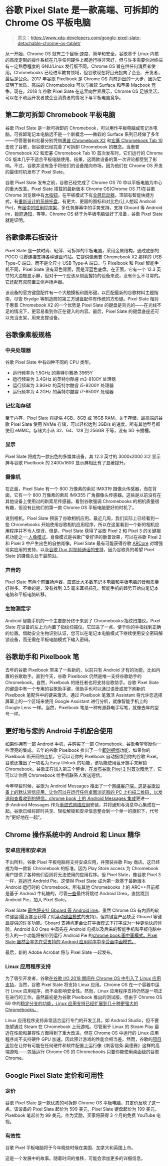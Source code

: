 # 谷歌 Pixel Slate 是一款高端、可拆卸的 Chrome OS 平板电脑

> 原文：<https://www.xda-developers.com/google-pixel-slate-detachable-chrome-os-tablet/>

从一开始，Chrome OS 就有三个目标:速度、简单和安全。谷歌基于 Linux 内核的高度定制的操作系统在几乎任何硬件上都运行得非常好，但与许多需要你对终端有一定熟悉程度的 GNU/Linux 发行版不同，Chrome OS 旨在供任何消费者使用。Chromebooks 已经进军教育领域，但谷歌现在将目光投向了企业、开发者，最后是公众。2017 年谷歌 Pixelbook 是 Chrome OS 向前迈出的一大步，因为它证明了优质、高端的 Chromebooks 可以与微软 Surface 和苹果 Macbook 竞争。现在，2018 年谷歌 Pixel Slate 在这里向世界展示，Chrome OS 足够灵活，可以在不疏远开发者或企业消费者的情况下与平板电脑竞争。

## 第二款可拆卸 Chromebook 平板电脑

谷歌 Pixel Slate 是一款可拆卸的 Chromebook，可以用作平板电脑或笔记本电脑。可拆卸笔记本电脑远不是一个新概念——微软的 Surface 系列已经做了多年——尽管惠普和宏碁分别凭借[惠普 Chromebook X2](https://www.xda-developers.com/hp-chromebook-x2-detachable-chrome-os-tablet/) 和[宏碁 Chromebook Tab 10](https://www.xda-developers.com/acer-chromebook-tab-chrome-os-tablet/) 击败了谷歌，但谷歌已经完善了可拆卸 Chromebook 的概念。当惠普 Chromebook X2 和宏碁 Chromebook Tab 10 首次发布时，它们运行的 Chrome OS 版本几乎不适合平板电脑使用。结果，这两款设备的第一次评论都受到了影响。不过，谷歌并没有急于将他们的设备推向市场，因为他们在 Chrome OS 开发的最佳时机发布了 Pixel Slate。

谷歌 Pixel Slate 发布之前，谷歌已经完成了 Chrome OS 70 中以平板电脑为中心的重大改革。Pixel Slate 搭载的最新版本 Chrome OS(Chrome OS 71)在谷歌 Chrome 浏览器中有[大按钮](https://www.xda-developers.com/google-chrome-material-design-theme/)，在平板模式下有[全屏启动器](https://www.xda-developers.com/chrome-os-fullscreen-launcher-tablet-mode/)，顶部有智能快捷方式，有[重新设计的系统托盘](https://www.xda-developers.com/chrome-os-67-android-p-system-tray/)，有更大、更圆的图标和对比色(让人想起 Android Pie)，有[居中的应用程序架](https://www.xda-developers.com/google-chromebooks-centered-shelf/)，多任务屏幕中的手势支持，支持 Gboard 等 Android im，[锁屏通知](https://www.xda-developers.com/chrome-os-adding-floating-keyboard/)，等等。Chrome OS 终于为平板电脑做好了准备，谷歌 Pixel Slate 就是证明。

## 谷歌像素石板设计

Pixel Slate 是一款时尚、轻薄、可拆卸的平板电脑，采用金属结构，通过底部的 POGO 引脚连接支持各种键盘坞站。它提供像惠普 Chromebook X2 那样的 USB Type-C 端口，而不是全尺寸 USB Type-A 端口。与 Pixelbook 和 Pixel 智能手机不同，Pixel Slate 没有双色背面，而是深蓝色底盘。在正面，它有一个 12.3 英寸的大边框显示屏，但对于一个应该从侧面握持的设备来说，没有什么不寻常的。它还配有双前置立体声扬声器。

该设备的官方键盘配件有一个大触摸板和圆形键，以匹配最新的谷歌材料主题指南，尽管 Brydge 等制造商的第三方键盘配件有传统的方形键。Pixel Slate 相对于惠普 Chromebook X2 的一个优势是 Pixel Slate 的键盘是背光的——在光线不足的情况下，更容易看到你正在键入的内容。最后，Pixel Slate 的键盘底座还可以充当支架，用来支撑设备。

## 谷歌像素板规格

### 中央处理器

谷歌 Pixel Slate 中有四种不同的 CPU 类型。

*   运行频率为 1.5GHz 的英特尔赛扬 3965Y
*   运行频率为 3.4GHz 的英特尔酷睿 m3-8100Y 处理器
*   运行频率为 3.9GHz 的英特尔酷睿 i5-8200Y 处理器
*   运行频率为 4.2GHz 的英特尔酷睿 i7-8500Y 处理器

### 记忆和存储

至于内存，Pixel Slate 将提供 4GB、8GB 或 16GB RAM。关于存储，最高端的谷歌 Pixel Slate 使用 NVMe 存储，可以轻松达到 3GB/s 的速度。所有其他型号都使用 eMMC。存储大小从 32、64、128 到 256GB 不等，没有 SD 卡插槽。

### 显示

Pixel Slate 将成为一款出色的多媒体设备，其 12.3 英寸的 3000x2000 3:2 显示屏与谷歌 Pixelbook 的 2400x1600 显示屏相比有了显著提升。

### 摄像机

在正面，Pixel Slate 有一个 800 万像素的索尼 IMX319 摄像头传感器，而在背面，它有一个 800 万像素的索尼 IMX355 广角摄像头传感器。这些是以前没有在其他设备上使用过的新索尼传感器。看到谷歌强调 Chromebooks 的相机质量很有趣，但没有比他们的第一款 Chrome OS 平板电脑更好的时机了。

说到相机，Pixel Slate 预装了谷歌相机应用。最近几周，我们实际上已经看到一些 Chromebooks 开始使用谷歌相机应用程序，所以在这里看到一个新的相机应用程序并不令人惊讶。但是，Pixel Slate 获得了谷歌 Pixel 2 和 Pixel 3 的关键相机功能之一:[人像模式](https://www.xda-developers.com/portrait-mode-chromebooks-google-camera/)。肖像模式是谷歌广受好评的散景效果，可以在谷歌 Pixel 2 和 Pixel 3 中产生出色的自拍肖像。Pixel Slate 最有可能获得谷歌 [ARCore](https://www.xda-developers.com/google-arcore-1-5-lg-q6-lg-q8/) 对增强现实应用的支持，以及[谷歌 Duo 对视频通话的支持](https://www.xda-developers.com/google-duo-chromebooks-hp-chromebook-x2/)，因为谷歌真的希望 Pixel Slate 的摄像头处于最前沿。

### 声音的

Pixel Slate 有两个前置扬声器，应该比大多数笔记本电脑和平板电脑的音频质量好得多。不幸的是，没有找到 3.5 毫米耳机插孔。智能手机的趋势开始向笔记本电脑和平板电脑转移。

### 生物测定学

Android 智能手机的一个主要部分终于来到了 Chromebooks:指纹扫描仪。Pixel Slate 在设备的左上方内置了指纹扫描仪。它凹进了一点，便于你的手指找到正确的位置。借助安全生物识别认证，您可以在笔记本电脑模式下继续使用安全密码解锁设备，而无需在平板电脑模式下输入密码。

## 谷歌助手和 Pixelbook 笔

去年的谷歌 Pixelbook 带来了一些新的、以前只有 Android 才有的功能，比如内置的谷歌助手。直到今天，谷歌 Pixelbook 仍然是唯一支持谷歌助手的 Chromebook。自然，Pixelbook 的继任者也将支持谷歌助手。谷歌 Pixel Slate 的键盘中有一个专用的谷歌助手键，但助手也可以通过语音或按下刷新的 Pixelbook 笔配件中的键来激活。通过 Pixelbook 笔激活 Assistant 将允许您选择屏幕上的一个区域来使用 Google Assistant 进行分析，就像智能手机上的 Google Lens 一样。当然，Pixelbook 笔是一种有源静电手写笔，就像去年的型号一样。

## 更好地与您的 Android 手机配合使用

如果你拥有一部 Android 手机，并购买了一部 Chromebook，谷歌希望奖励你一些漂亮的集成。去年的谷歌 Pixelbook 推出了一个[即时捆绑](https://www.xda-developers.com/chrome-os-instant-tethering-enabled/)功能，如果你的 Pixelbook 断开网络连接，它可以让你的 Pixelbook 自动捆绑到你的谷歌 Pixel。谷歌还推出了一项名为 Easy Unlock 的功能，该功能使用蓝牙握手来解锁 Chromebook。谷歌正在加入第三个整合，[在发布谷歌 Pixel 2 时首次暗示了](https://www.xda-developers.com/google-sms-integration-chrome-android/)，它可以让你用 Chromebook 给手机联系人发送短信。

今年早些时候，谷歌为 Android Messages 推出了一个[网络客户端，这是谷歌设备上的默认短信应用，让你可以在运行任何桌面浏览器的 PC 上扫描二维码，以发送和查看收到的短信。](https://www.xda-developers.com/android-messages-web-google-chrome-firefox-live/)[chrome book 上的 Android Messages 集成](https://www.xda-developers.com/chrome-os-android-messages-integration/)更进一步:Android Messages 作为[渐进式网络应用](https://www.xda-developers.com/progressive-web-apps-replace-google-chrome-apps/)安装，并将通知与消息中心集成在一起。谷歌已经将即时共享、轻松解锁和安卓信息整合到一个单一的旗帜下，代号为“更好地在一起”。

## Chrome 操作系统中的 Android 和 Linux 精华

### 安卓应用和安卓派

不出所料，谷歌 Pixel 平板电脑将支持安卓应用，并预装谷歌 Play 商店。这已经成为每一款新 Chromebook 的标准，因为 Play Store access 为 Chromebook 用户提供了各种他们否则将无法使用的应用程序。但 Pixel Slate，像谷歌 Pixel 3 一样，[将运行](https://www.xda-developers.com/googletesting-android-p-chrome-os/) Android Pie。这使得 Pixel Slate 成为第一款基于最新版本 Android 运行时的 Chromebook。所有其他 Chromebooks 上的 ARC++目前都是基于 Android 牛轧糖的，尽管[一些](https://www.xda-developers.com/chromebook-pixel-2015-older-chromebooks-android-p/)最终将跳过 Android Oreo，直接跳到 Android Pie，加入 Pixel Slate。

Pixel Slate [最终将支持 Gboard 等 Android ime](https://www.xda-developers.com/chrome-os-gboard-app-shortcuts-android-p/)。虽然 Chrome OS 有内置的软件键盘(最近甚至获得了对[浮动键盘模式](https://www.xda-developers.com/chrome-os-adding-floating-keyboard/)的支持)，但其键盘产品缺乏 Gboard 等键盘提供的许多功能。Gboard 支持肯定会让在平板模式下打字成为一种更愉快的体验。Android 8.0 Oreo 中首先在 Android 电视以及后来的智能手机和平板电脑中引入的一个功能将被带到运行 Android Pie 的[chrome book:画中画模式。Pixel Slate 自然会率先在受支持的 Android 应用程序中享受画中画模式。](https://www.xda-developers.com/chrome-os-gboard-app-shortcuts-android-p/)

最后，新的 Adobe Acrobat 将与 Pixel Slate 一起发布。

### Linux 应用程序支持

为了吸引开发者，谷歌[在谷歌 I/O 2018 期间在 Chrome OS 中引入了 Linux 应用支持](https://www.xda-developers.com/chrome-os-linux-app-support-google-pixelbook/)，当然，谷歌 Pixel Slate 将支持 Linux 应用。Chrome OS 在一个容器中运行 Linux 应用程序，而不会影响安全性。然而，Linux 应用程序支持仍然是一项正在进行的工作。虽然最初是为谷歌 Pixelbook 推出的测试版，但由于 Chrome OS 69 中的[稳定分支的功能，Linux 应用支持](https://www.xda-developers.com/chrome-os-69-material-theme-linux-apps/)[已经扩展到几十种更强大的 Chromebooks。](https://www.xda-developers.com/chromebooks-linux-app-support/)

Linux 应用程序支持非常适合运行专门的开发工具，如 Android Studio，但不要指望通过 Steam 在 Chromebook 上玩游戏。尽管用于 Linux 的 Steam Play 最近在性能和兼容性方面得到了重大改进，但在 Chrome OS 中运行的 Linux 应用程序尚不支持硬件 GPU 加速，因此预计游戏的性能会相当差。然而，谷歌的[项目流](https://www.xda-developers.com/google-project-stream-play-games-google-chrome/)旨在让你有可能在任何硬件和软件配置上运行像《刺客信条:奥德赛》这样的高端游戏——包括运行 Chrome OS 的 Chromebooks 只要你能使用桌面级的谷歌 Chrome。

## Google Pixel Slate 定价和可用性

### 定价

谷歌 Pixel Slate 是一款优质的可拆卸 Chrome OS 平板电脑，其定价反映了这一点。该设备的 Pixel Slate 起价为 599 美元，Pixel Slate 键盘起价为 199 美元，Pixelbook 笔起价为 99 美元。作为奖励，买家将获得 3 个月的免费 YouTube 电视。

### 有效性

谷歌 Pixel 平板电脑将于今年晚些时候在美国、加拿大和英国上市。

这是一个发展中的故事。随着时间的推移，可能会添加更多的详细信息。
